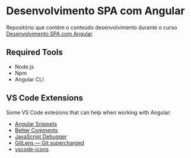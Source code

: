 # Desenvolvimento SPA com Angular
Repositório que contém o conteúdo desenvolvimento durante o curso [Desenvolvimento SPA com Angular](https://desenvolvedor.io/curso-online-desenvolvimento-spa-com-angular)

## Required Tools
- Node.js
- Npm
- Angular CLI

## VS Code Extensions
Some VS Code extesions that can help when working with Angular:
- [Angular Snippets](https://marketplace.visualstudio.com/items?itemName=johnpapa.Angular2)
- [Better Comments](https://marketplace.visualstudio.com/items?itemName=aaron-bond.better-comments)
- [JavaScript Debugger](https://marketplace.visualstudio.com/items?itemName=ms-vscode.js-debug)
- [GitLens — Git supercharged](https://marketplace.visualstudio.com/items?itemName=eamodio.gitlens)
- [vscode-icons](https://marketplace.visualstudio.com/items?itemName=vscode-icons-team.vscode-icons)